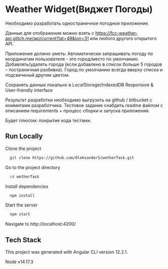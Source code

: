 
# Weather Widget(Виджет Погоды)

Необходимо разработать одностраничное погодное приложение. 

Данные для отображения можно взять с https://fcc-weather-api.glitch.me/api/current?lat=48&lon=31 или любого другого открытого API. 

Приложение должно уметь:
Автоматически запрашивать погоду по координатам пользователя - это город/место по умолчанию. 
Добавлять/удалять города (если добавлено в список больше 5 городов – постраничная разбивка). 
Город по умолчанию всегда вверху списка и подсвеченый другим цветом.

Сохранять данные локально в LocalStorage/IndexedDB
Responsive & User-friendly interface

Результат разработки необходимо выгрузить на github / bitbucket с коммитами разработчика. 
Тестовое задание снабдить readme файлом с описанием requirements  + процесс сборки и запуска приложения.

Будет плюсом: покрытие кода тестами.



## Run Locally

Clone the project

```bash
  git clone https://github.com/OleksanderS/wetherTask.git
```

Go to the project directory

```bash
  cd wetherTask
```

Install dependencies

```bash
  npm install
```

Start the server

```bash
  npm start
```

Navigate to http://localhost:4200/
## Tech Stack

This project was generated with Angular CLI version 12.2.1.

Node v14.17.3